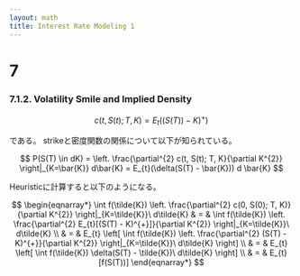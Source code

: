 ```yaml
---
layout: math
title: Interest Rate Modeling 1
---
```


# 7

### 7.1.2. Volatility  Smile and Implied Density

$$
\begin{equation}
    c(t, S(t); T, K) 
        = E_{t}
        \left(
            (S(T)) - K)^{+}
        \right)
\end{equation}
$$

である。
strikeと密度関数の関係について以下が知られている。

$$
    P(S(T) \in dK) 
        = 
            \left.
                \frac{\partial^{2} c(t, S(t); T, K}{\partial K^{2}} 
            \right|_{K=\bar{K}} d\bar{K}
        = E_{t}(\delta(S(T) - \bar{K})) d \bar{K}
$$

Heuristicに計算すると以下のようになる。

$$
\begin{eqnarray*}
    \int f(\tilde{K}) 
        \left. 
            \frac{\partial^{2} c(0, S(0); T, K)}{\partial K^{2}}  
        \right|_{K=\tilde{K}}\ d\tilde{K} 
        & = & \int f(\tilde{K}) 
            \left. 
                \frac{\partial^{2} E_{t}[(S(T) - K)^{+}]}{\partial K^{2}}  
            \right|_{K=\tilde{K}}\ d\tilde{K} \\
        & = & E_{t}
            \left[
                \int f(\tilde{K}) 
                    \left. 
                        \frac{\partial^{2} (S(T) - K)^{+}}{\partial K^{2}}  
                    \right|_{K=\tilde{K}}\ d\tilde{K} 
            \right] \\
       & = &  E_{t}
            \left[
                \int f(\tilde{K}) \delta(S(T) - \tilde{K})\ d\tilde{K}
            \right] \\
       & = & E_{t}[f(S(T))]
\end{eqnarray*}
$$
